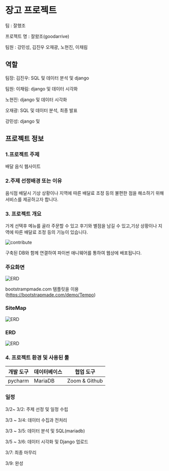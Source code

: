 # 장고 프로젝트

팀 : 잘했조

프로젝트 명 : 잘왔조(goodarrive)

팀원 : 강민성, 김진우 오재광, 노현진, 이채림

## 역할

팀장: 김진우: SQL 및 데이터 분석 및 django 

팀원: 이채림: django 및 데이터 시각화

노현진: django 및 데이터 시각화

오재광: SQL 및 데이터 분석, 최종 발표

강민성: django 및


## 프로젝트 정보 

### 1.프로젝트 주제

배달 음식 웹사이트

### 2.주제 선정배경 또는 이유

음식점 배달시 기상 상황이나 지역에 따른 배달료 조정 등의 불편한 점을 해소하기 위해 서비스를 제공하고자 합니다.

### 3. 프로젝트 개요


가게 선택후 메뉴를 골라 주문할 수 있고 후기와 별점을 남길 수 있고,기상 상황이나 지역에 따른 배달료 조정 등의 기능이 있습니다.

<img width="%100" alt='contribute' src='https://user-images.githubusercontent.com/73889507/156279545-b7737c3b-ecc1-41e3-9d18-0626b5139e5e.jpg'>


구축된 DB와 함께 연결하여 파이썬 애니웨어를 통하여 웹상에 배포됩니다.

### 주요화면

<img width="%100" alt='ERD' src='https://user-images.githubusercontent.com/73889507/156303175-9f8ce60e-8dd1-432c-87f2-c04645a8ef16.PNG'>

bootstrampmade.com 템플릿을 이용 (https://bootstrapmade.com/demo/Tempo)

### SiteMap

<img width="%100" alt='ERD' src='https://user-images.githubusercontent.com/73889507/156301385-423448e7-a8c7-4ff4-aae9-94d00e93811c.png'>

### ERD

<img width="%100" alt='ERD' src='https://user-images.githubusercontent.com/73889507/156306172-a421cbf6-2771-4152-ab37-fa4dd2713f3a.png'>

### 4. 프로젝트 환경 및 사용된 툴


| 개발 도구 | 데이터베이스 | 협업 도구       |
| --------- | ------------ | -------------- |
|  pycharm  | MariaDB      | Zoom  & Github |

### 일정

3/2~ 3/2: 주제 선정 및 일정 수립

3/3 ~ 3/4: 데이터 수집과 전처리

3/3 ~ 3/5: 데이터 분석 및 SQL(mariadb)

3/5 ~ 3/6: 데이터 시각화 및 Django 업로드

3/7: 최종 마무리

3/9: 완성
